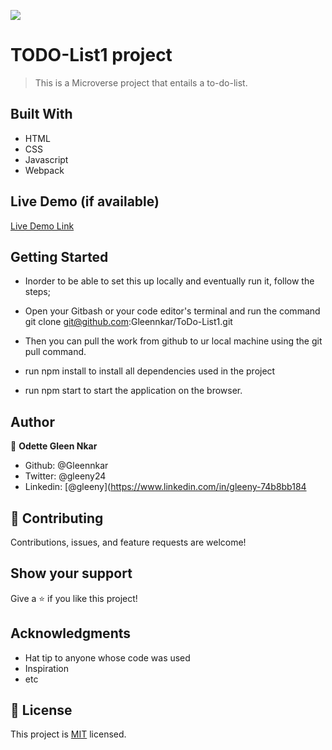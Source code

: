 
![](https://img.shields.io/badge/Microverse-blueviolet)

# TODO-List1 project

> This is a Microverse project that entails a to-do-list.


## Built With

- HTML
- CSS
- Javascript
- Webpack

## Live Demo (if available)

[Live Demo Link](https://gleennkar.github.io/ToDo-List1/dist/)


## Getting Started

- Inorder to be able to set this up locally and eventually run it, follow the steps;

- Open your Gitbash or your code editor's terminal and run the command git clone git@github.com:Gleennkar/ToDo-List1.git
- Then you can pull the work from github to ur local machine using the git pull command.
- run npm install to install all dependencies used in the project
- run npm start to start the application on the browser.



## Author

👤 **Odette Gleen Nkar**

- Github: @Gleennkar
- Twitter: @gleeny24
- Linkedin: [@gleeny](https://www.linkedin.com/in/gleeny-74b8bb184

## 🤝 Contributing

Contributions, issues, and feature requests are welcome!


## Show your support

Give a ⭐️ if you like this project!

## Acknowledgments

- Hat tip to anyone whose code was used
- Inspiration
- etc

## 📝 License

This project is [MIT](./MIT.md) licensed.
